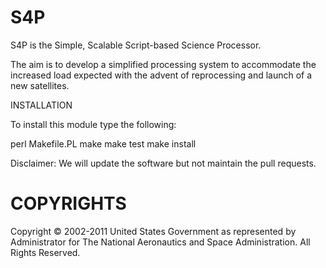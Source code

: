 S4P 
===

S4P is the Simple, Scalable Script-based Science Processor.

The aim is to develop a simplified processing system to accommodate the increased load expected with the advent of reprocessing and launch of a new satellites.

INSTALLATION

To install this module type the following:

   perl Makefile.PL
   make
   make test
   make install

Disclaimer: We will update the software but not maintain the pull requests.

COPYRIGHTS
==========
Copyright © 2002-2011 United States Government as represented by Administrator for The National Aeronautics and Space Administration. All Rights Reserved.
